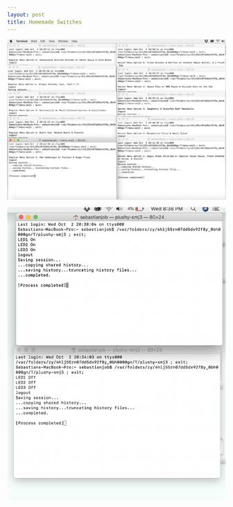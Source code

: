 ```yaml
---
layout: post
title: Homemade Switches
---
```



![plushy](/img/B7it60hE.png)

![plushy](/img/C3v4n4NA.png)
